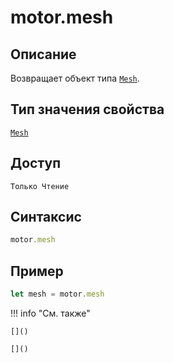 # motor.mesh

## Описание
Возвращает объект типа [`Mesh`](../../../types/Mesh/index.md).

## Тип значения свойства
[`Mesh`](../../../types/Mesh/index.md)

## Доступ
`Только Чтение`

## Синтаксис
``` javascript
motor.mesh
```

## Пример
``` javascript linenums="1"
let mesh = motor.mesh

```
!!! info "См. также"

    []()
	
	[]()